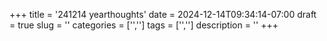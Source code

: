 +++
title = '241214 yearthoughts'
date = 2024-12-14T09:34:14-07:00
draft = true
slug = ''
categories = ['','']
tags = ['','']
description = ''
+++



